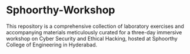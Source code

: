 # Sphoorthy-Workshop
 This repository is a comprehensive collection of laboratory exercises and accompanying materials meticulously curated for a three-day immersive workshop on Cyber Security and Ethical Hacking, hosted at Sphoorthy College of Engineering in Hyderabad. 
